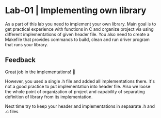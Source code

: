 # Lab-01 | Implementing own library
As a part of this lab you need to implement your own library. Main goal is to get practical experience with functions in C and organize project via using different implementations of given header file. You also need to create a Makefile that provides commands to build, clean and run driver program that runs your library.

## Feedback
Great job in the implementations! 👏 

However, you used a single .h file and added all implementations there. It's not a good practice to put implementation into header file. Also we loose the whole point of organization of project and capability of separating definition of library from its implementation. 

Next time try to keep your header and implementations in sepaarate .h and .c files